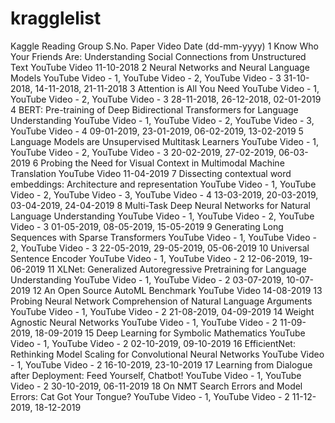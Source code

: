 # kragglelist

Kaggle Reading Group
S.No.	Paper	Video	Date (dd-mm-yyyy)
1	Know Who Your Friends Are: Understanding Social Connections from Unstructured Text	YouTube Video	11-10-2018
2	Neural Networks and Neural Language Models	YouTube Video - 1, YouTube Video - 2, YouTube Video - 3	31-10-2018, 14-11-2018, 21-11-2018
3	Attention is All You Need	YouTube Video - 1, YouTube Video - 2, YouTube Video - 3	28-11-2018, 26-12-2018, 02-01-2019
4	BERT: Pre-training of Deep Bidirectional Transformers for Language Understanding	YouTube Video - 1, YouTube Video - 2, YouTube Video - 3, YouTube Video - 4	09-01-2019, 23-01-2019, 06-02-2019, 13-02-2019
5	Language Models are Unsupervised Multitask Learners	YouTube Video - 1, YouTube Video - 2, YouTube Video - 3	20-02-2019, 27-02-2019, 06-03-2019
6	Probing the Need for Visual Context in Multimodal Machine Translation	YouTube Video	11-04-2019
7	Dissecting contextual word embeddings: Architecture and representation	YouTube Video - 1, YouTube Video - 2, YouTube Video - 3, YouTube Video - 4	13-03-2019, 20-03-2019, 03-04-2019, 24-04-2019
8	Multi-Task Deep Neural Networks for Natural Language Understanding	YouTube Video - 1, YouTube Video - 2, YouTube Video - 3	01-05-2019, 08-05-2019, 15-05-2019
9	Generating Long Sequences with Sparse Transformers	YouTube Video - 1, YouTube Video - 2, YouTube Video - 3	22-05-2019, 29-05-2019, 05-06-2019
10	Universal Sentence Encoder	YouTube Video - 1, YouTube Video - 2	12-06-2019, 19-06-2019
11	XLNet: Generalized Autoregressive Pretraining for Language Understanding	YouTube Video - 1, YouTube Video - 2	03-07-2019, 10-07-2019
12	An Open Source AutoML Benchmark	YouTube Video	14-08-2019
13	Probing Neural Network Comprehension of Natural Language Arguments	YouTube Video - 1, YouTube Video - 2	21-08-2019, 04-09-2019
14	Weight Agnostic Neural Networks	YouTube Video - 1, YouTube Video - 2	11-09-2019, 18-09-2019
15	Deep Learning for Symbolic Mathematics	YouTube Video - 1, YouTube Video - 2	02-10-2019, 09-10-2019
16	EfficientNet: Rethinking Model Scaling for Convolutional Neural Networks	YouTube Video - 1, YouTube Video - 2	16-10-2019, 23-10-2019
17	Learning from Dialogue after Deployment: Feed Yourself, Chatbot!	YouTube Video - 1, YouTube Video - 2	30-10-2019, 06-11-2019
18	On NMT Search Errors and Model Errors: Cat Got Your Tongue?	YouTube Video - 1, YouTube Video - 2	11-12-2019, 18-12-2019
